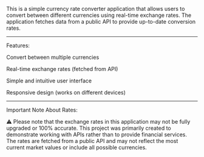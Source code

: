 This is a simple currency rate converter application that allows users to convert between different currencies using real-time exchange rates.
The application fetches data from a public API to provide up-to-date conversion rates.

---

Features:

Convert between multiple currencies

Real-time exchange rates (fetched from API)

Simple and intuitive user interface

Responsive design (works on different devices)

---

Important Note About Rates:

⚠️ Please note that the exchange rates in this application may not be fully upgraded or 100% accurate.
This project was primarily created to demonstrate working with APIs rather than to provide financial services.
The rates are fetched from a public API and may not reflect the most current market values or include all possible currencies.
